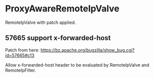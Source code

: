 # ProxyAwareRemoteIpValve
RemoteIpValve with patch applied.

## 57665 support x-forwarded-host
Patch from here: https://bz.apache.org/bugzilla/show_bug.cgi?id=57665#c13

Allow x-forwarded-host header to be evaluated by RemoteIpValve and RemoteIpFilter.
